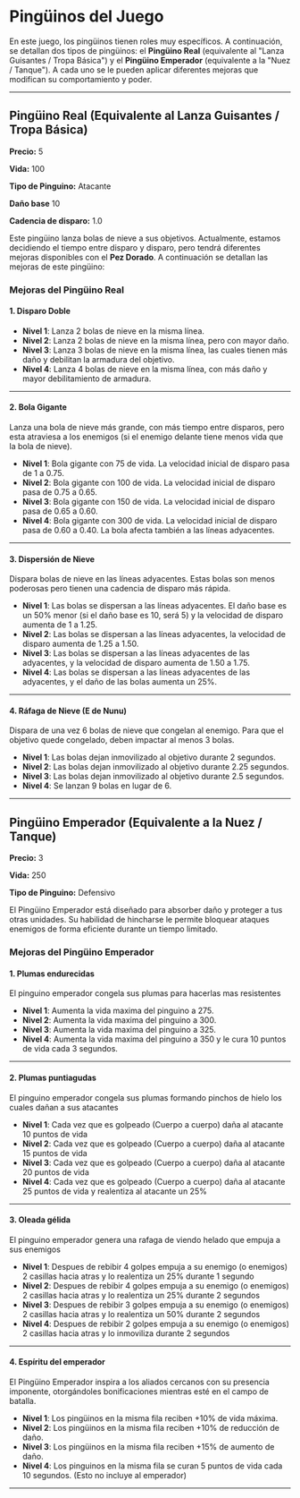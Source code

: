 # Pingüinos del Juego

En este juego, los pingüinos tienen roles muy específicos. A continuación, se detallan dos tipos de pingüinos: el **Pingüino Real** (equivalente al "Lanza Guisantes / Tropa Básica") y el **Pingüino Emperador** (equivalente a la "Nuez / Tanque"). A cada uno se le pueden aplicar diferentes mejoras que modifican su comportamiento y poder.

---

## Pingüino Real (Equivalente al Lanza Guisantes / Tropa Básica)

**Precio:** 5

**Vida:** 100

**Tipo de Pinguino:** Atacante

**Daño base** 10

**Cadencia de disparo:** 1.0


Este pingüino lanza bolas de nieve a sus objetivos. Actualmente, estamos decidiendo el tiempo entre disparo y disparo, pero tendrá diferentes mejoras disponibles con el **Pez Dorado**. A continuación se detallan las mejoras de este pingüino:

### Mejoras del Pingüino Real

#### 1. Disparo Doble
- **Nivel 1**: Lanza 2 bolas de nieve en la misma línea.
- **Nivel 2**: Lanza 2 bolas de nieve en la misma línea, pero con mayor daño.
- **Nivel 3**: Lanza 3 bolas de nieve en la misma línea, las cuales tienen más daño y debilitan la armadura del objetivo.
- **Nivel 4**: Lanza 4 bolas de nieve en la misma línea, con más daño y mayor debilitamiento de armadura.

---

#### 2. Bola Gigante
Lanza una bola de nieve más grande, con más tiempo entre disparos, pero esta atraviesa a los enemigos (si el enemigo delante tiene menos vida que la bola de nieve).

- **Nivel 1**: Bola gigante con 75 de vida. La velocidad inicial de disparo pasa de 1 a 0.75.
- **Nivel 2**: Bola gigante con 100 de vida. La velocidad inicial de disparo pasa de 0.75 a 0.65.
- **Nivel 3**: Bola gigante con 150 de vida. La velocidad inicial de disparo pasa de 0.65 a 0.60.
- **Nivel 4**: Bola gigante con 300 de vida. La velocidad inicial de disparo pasa de 0.60 a 0.40. La bola afecta también a las líneas adyacentes.

---

#### 3. Dispersión de Nieve
Dispara bolas de nieve en las líneas adyacentes. Estas bolas son menos poderosas pero tienen una cadencia de disparo más rápida.

- **Nivel 1**: Las bolas se dispersan a las líneas adyacentes. El daño base es un 50% menor (si el daño base es 10, será 5) y la velocidad de disparo aumenta de 1 a 1.25.
- **Nivel 2**: Las bolas se dispersan a las líneas adyacentes, la velocidad de disparo aumenta de 1.25 a 1.50.
- **Nivel 3**: Las bolas se dispersan a las líneas adyacentes de las adyacentes, y la velocidad de disparo aumenta de 1.50 a 1.75.
- **Nivel 4**: Las bolas se dispersan a las líneas adyacentes de las adyacentes, y el daño de las bolas aumenta un 25%.

---

#### 4. Ráfaga de Nieve (E de Nunu)
Dispara de una vez 6 bolas de nieve que congelan al enemigo. Para que el objetivo quede congelado, deben impactar al menos 3 bolas.

- **Nivel 1**: Las bolas dejan inmovilizado al objetivo durante 2 segundos.
- **Nivel 2**: Las bolas dejan inmovilizado al objetivo durante 2.25 segundos.
- **Nivel 3**: Las bolas dejan inmovilizado al objetivo durante 2.5 segundos.
- **Nivel 4**: Se lanzan 9 bolas en lugar de 6.

---

## Pingüino Emperador (Equivalente a la Nuez / Tanque)

**Precio:** 3

**Vida:** 250

**Tipo de Pinguino:** Defensivo

El Pingüino Emperador está diseñado para absorber daño y proteger a tus otras unidades. Su habilidad de hincharse le permite bloquear ataques enemigos de forma eficiente durante un tiempo limitado.


### Mejoras del Pingüino Emperador

#### 1. Plumas endurecidas

El pinguino emperador congela sus plumas para hacerlas mas resistentes

- **Nivel 1**: Aumenta la vida maxima del pinguino a 275.
- **Nivel 2**: Aumenta la vida maxima del pinguino a 300.
- **Nivel 3**: Aumenta la vida maxima del pinguino a 325.
- **Nivel 4**: Aumenta la vida maxima del pinguino a 350 y le cura 10 puntos de vida cada 3 segundos.

---

#### 2. Plumas puntiagudas

El pinguino emperador congela sus plumas formando pinchos de hielo los cuales dañan a sus atacantes

- **Nivel 1**: Cada vez que es golpeado (Cuerpo a cuerpo) daña al atacante 10 puntos de vida
- **Nivel 2**: Cada vez que es golpeado (Cuerpo a cuerpo) daña al atacante 15 puntos de vida
- **Nivel 3**: Cada vez que es golpeado (Cuerpo a cuerpo) daña al atacante 20 puntos de vida
- **Nivel 4**: Cada vez que es golpeado (Cuerpo a cuerpo) daña al atacante 25 puntos de vida y realentiza al atacante un 25%

---

#### 3. Oleada gélida 

El pinguino emperador genera una rafaga de viendo helado que empuja a sus enemigos

- **Nivel 1**: Despues de rebibir 4 golpes empuja a su enemigo (o enemigos) 2 casillas hacia atras y lo realentiza un 25% durante 1 segundo
- **Nivel 2**: Despues de rebibir 4 golpes empuja a su enemigo (o enemigos) 2 casillas hacia atras y lo realentiza un 25% durante 2 segundos
- **Nivel 3**: Despues de rebibir 3 golpes empuja a su enemigo (o enemigos) 2 casillas hacia atras y lo realentiza un 50% durante 2 segundos
- **Nivel 4**:  Despues de rebibir 2 golpes empuja a su enemigo (o enemigos) 2 casillas hacia atras y lo inmoviliza durante 2 segundos

---

#### 4. Espíritu del emperador

El Pingüino Emperador inspira a los aliados cercanos con su presencia imponente, otorgándoles bonificaciones mientras esté en el campo de batalla.

- **Nivel 1**: Los pingüinos en la misma fila reciben +10% de vida máxima.
- **Nivel 2**: Los pingüinos en la misma fila reciben +10% de reducción de daño.
- **Nivel 3**: Los pingüinos en la misma fila reciben +15% de aumento de daño.
- **Nivel 4**: Los pinguinos en la misma fila se curan 5 puntos de vida cada 10 segundos. (Esto no incluye al emperador)

---
